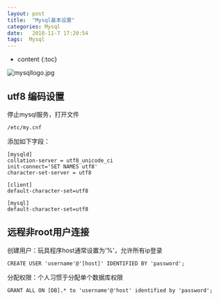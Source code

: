 ```yaml
---
layout: post
title:  "Mysql基本设置"
categories: Mysql
date:   2018-11-7 17:20:54
tags:  Mysql
---
```


* content
{:toc}

![mysqllogo.jpg](https://nickyadance.github.io/img/mysql.png)

## utf8 编码设置
停止mysql服务，打开文件

    /etc/my.cnf

添加如下字段：

```
[mysqld]
collation-server = utf8_unicode_ci
init-connect='SET NAMES utf8'
character-set-server = utf8

[client]
default-character-set=utf8

[mysql]
default-character-set=utf8
```

## 远程非root用户连接
创建用户：玩具程序host通常设置为'%'，允许所有ip登录
    
    CREATE USER 'username'@'[host]' IDENTIFIED BY 'password';
    
分配权限：个人习惯于分配单个数据库权限

    GRANT ALL ON [DB].* to 'username'@'host' identified by 'password';
    
